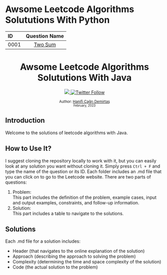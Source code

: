 # Awsome Leetcode Algorithms Solututions With Python

| ID   |        Question Name         |
| :--- |:----------------------------:|
| 0001 | [Two Sum](Java/q-two-sum.md) |

<div align="center">
  <h1>Awsome Leetcode Algorithms Solututions With Java</h1>
  <a class="header-badge" target="_blank" href="https://www.linkedin.com/in/hanificagridemirtas/">
    <img src="https://img.shields.io/badge/style--5eba00.svg?label=LinkedIn&logo=linkedin&style=social">
  </a>
  <a class="header-badge" target="_blank" href="https://twitter.com/cagridemirtash">
    <img alt="Twitter Follow" src="https://img.shields.io/twitter/follow/cagridemirtash?style=social">
  </a>

  <sub>Author:
    <a href="https://linktr.ee/muffafa" target="_blank">Hanifi Çağrı Demirtaş</a><br>
    <small> February, 2023</small>
  </sub>
</div>

## Introduction

Welcome to the solutions of leetcode algorithms with Java.

## How to Use It?

I suggest cloning the repository locally to work with it, but you can easily look at any solution you want without cloning it. Simply press `Ctrl + F` and type the name of the question or its ID. Each folder includes an .md file that you can click on to go to the Leetcode website. There are two parts of questions:

1. Problem: </br> This part includes the definition of the problem, example cases, input and output examples, constraints, and follow-up information.
2. Solution: </br> This part includes a table to navigate to the solutions.

## Solutions

Each .md file for a solution includes:

- Header (that navigates to the online explanation of the solution)
- Approach (describing the approach to solving the problem)
- Complexity (determining the time and space complexity of the solution)
- Code (the actual solution to the problem)